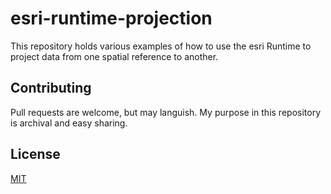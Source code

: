 # esri-runtime-projection

This repository holds various examples of how to use the esri Runtime to project data from one spatial reference to another.

## Contributing
Pull requests are welcome, but may languish. My purpose in this repository is archival and easy sharing.

## License
[MIT](https://choosealicense.com/licenses/mit/)
